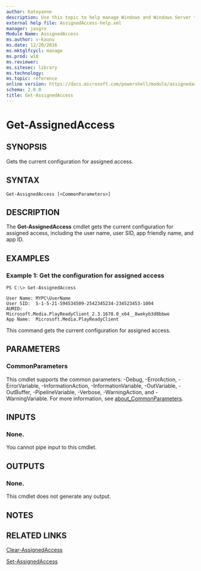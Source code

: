 ```yaml
---
author: Kateyanne
description: Use this topic to help manage Windows and Windows Server technologies with Windows PowerShell.
external help file: AssignedAccess-help.xml
manager: jasgro
Module Name: AssignedAccess
ms.author: v-kaunu
ms.date: 12/20/2016
ms.mktglfcycl: manage
ms.prod: w10
ms.reviewer: 
ms.sitesec: library
ms.technology: 
ms.topic: reference
online version: https://docs.microsoft.com/powershell/module/assignedaccess/get-assignedaccess?view=windowsserver2019-ps&wt.mc_id=ps-gethelp
schema: 2.0.0
title: Get-AssignedAccess
---
```


# Get-AssignedAccess

## SYNOPSIS
Gets the current configuration for assigned access.

## SYNTAX

```
Get-AssignedAccess [<CommonParameters>]
```

## DESCRIPTION
The **Get-AssignedAccess** cmdlet gets the current configuration for assigned access, including the user name, user SID, app friendly name, and app ID.

## EXAMPLES

### Example 1: Get the configuration for assigned access
```
PS C:\> Get-AssignedAccess

User Name: MYPC\UserName
User SID:  S-1-5-21-594534509-2542345234-234523453-1004
AUMID:     Microsoft.Media.PlayReadyClient_2.3.1678.0_x64__8wekyb3d8bbwe
App Name:  Microsoft.Media.PlayReadyClient
```

This command gets the current configuration for assigned access.

## PARAMETERS

### CommonParameters
This cmdlet supports the common parameters: -Debug, -ErrorAction, -ErrorVariable, -InformationAction, -InformationVariable, -OutVariable, -OutBuffer, -PipelineVariable, -Verbose, -WarningAction, and -WarningVariable. For more information, see [about_CommonParameters](https://go.microsoft.com/fwlink/?LinkID=113216).

## INPUTS

### None.
You cannot pipe input to this cmdlet.

## OUTPUTS

### None.
This cmdlet does not generate any output.

## NOTES

## RELATED LINKS

[Clear-AssignedAccess](./Clear-AssignedAccess.md)

[Set-AssignedAccess](./Set-AssignedAccess.md)

